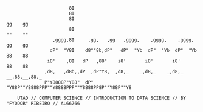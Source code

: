                            8I                                                         
                           8I                                                         
                           8I                                               gg    gg  
                           8I                                               ""    ""  
                     ,gggg,8I     ,gg,   ,gg   ,gggg,    ,gggg,    ,gggg,   gg    gg  
                    dP"  "Y8I    d8""8b,dP"   dP"  "Yb  dP"  "Yb  dP"  "Yb  88    88  
                   i8'    ,8I   dP   ,88"    i8'       i8'       i8'        88    88  
                  ,d8,   ,d8b,,dP  ,dP"Y8,  ,d8,_    _,d8,_    _,d8,_    __,88,__,88,_
                  P"Y8888P"Y88"  dP"   "Y88P""Y8888PPP""Y8888PPP""Y8888PP8P""Y88P""Y8 
                                                                
        UTAD // COMPUTER SCIENCE // INTRODUCTION TO DATA SCIENCE // BY "FYODOR" RIBEIRO // AL66766 
